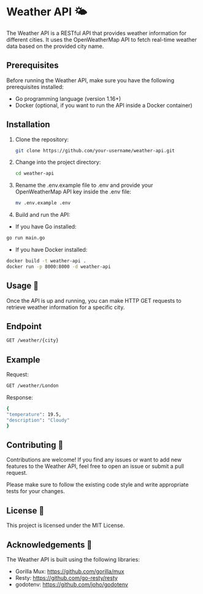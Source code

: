 # Weather API 🌤️

The Weather API is a RESTful API that provides weather information for different cities. It uses the OpenWeatherMap API to fetch real-time weather data based on the provided city name.

## Prerequisites

Before running the Weather API, make sure you have the following prerequisites installed:

- Go programming language (version 1.16+)
- Docker (optional, if you want to run the API inside a Docker container)

## Installation

1. Clone the repository:

   ```bash
   git clone https://github.com/your-username/weather-api.git
   
2. Change into the project directory:

   ```bash
   cd weather-api
   
3. Rename the .env.example file to .env and provide your OpenWeatherMap API key inside the .env file:

   ```bash
   mv .env.example .env

4. Build and run the API:

   
  - If you have Go installed:
   ```bash
   go run main.go
   ```
 
  - If you have Docker installed:
   ```bash
   docker build -t weather-api .
   docker run -p 8000:8000 -d weather-api
   ```
   
## Usage  🚀

Once the API is up and running, you can make HTTP GET requests to retrieve weather information for a specific city.

## Endpoint
  ```bash
GET /weather/{city}
  ```

## Example

Request:
   ```bash
   GET /weather/London
   ```

Response:
   ```bash
   {
  "temperature": 19.5,
  "description": "Cloudy"
}
  ```
  
## Contributing 🤝
Contributions are welcome! If you find any issues or want to add new features to the Weather API, feel free to open an issue or submit a pull request.

Please make sure to follow the existing code style and write appropriate tests for your changes.

## License 📝
  This project is licensed under the MIT License.
  
## Acknowledgements 🙏
   The Weather API is built using the following libraries:
 -  Gorilla Mux: https://github.com/gorilla/mux
 -  Resty: https://github.com/go-resty/resty
 -  godotenv: https://github.com/joho/godotenv


